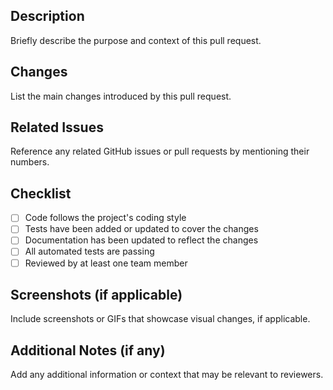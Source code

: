 ## Description
Briefly describe the purpose and context of this pull request.

## Changes
List the main changes introduced by this pull request.

## Related Issues
Reference any related GitHub issues or pull requests by mentioning their numbers.

## Checklist
- [ ] Code follows the project's coding style
- [ ] Tests have been added or updated to cover the changes
- [ ] Documentation has been updated to reflect the changes
- [ ] All automated tests are passing
- [ ] Reviewed by at least one team member

## Screenshots (if applicable)
Include screenshots or GIFs that showcase visual changes, if applicable.

## Additional Notes (if any)
Add any additional information or context that may be relevant to reviewers.